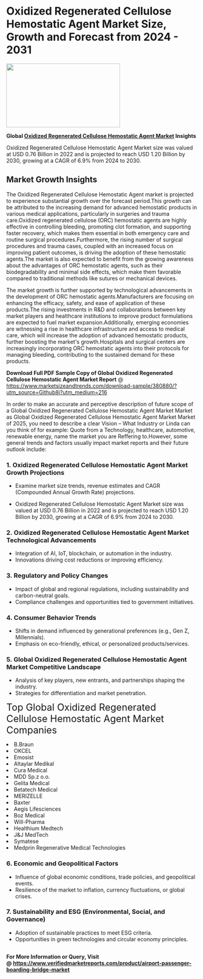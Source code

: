 <H1>Oxidized Regenerated Cellulose Hemostatic Agent Market Size, Growth and Forecast from 2024 - 2031</H1><img class="aligncenter size-medium wp-image-584254" src="https://thirdeyenews.in/wp-content/uploads/2024/09/Global-Market-Research-300x168.jpeg" alt="" width="300" height="168" /><p><strong>Global&nbsp;<a href="https://www.marketsizeandtrends.com/download-sample/380880/?utm_source=Github8j?utm_medium=216">Oxidized Regenerated Cellulose Hemostatic Agent Market</a> Insights</strong></p><p>Oxidized Regenerated Cellulose Hemostatic Agent Market size was valued at USD 0.76 Billion in 2022 and is projected to reach USD 1.20 Billion by 2030, growing at a CAGR of 6.9% from 2024 to 2030.</p><p><h2>Market Growth Insights</h2> <p>The Oxidized Regenerated Cellulose Hemostatic Agent market is projected to experience substantial growth over the forecast period.This growth can be attributed to the increasing demand for advanced hemostatic products in various medical applications, particularly in surgeries and trauma care.Oxidized regenerated cellulose (ORC) hemostatic agents are highly effective in controlling bleeding, promoting clot formation, and supporting faster recovery, which makes them essential in both emergency care and routine surgical procedures.Furthermore, the rising number of surgical procedures and trauma cases, coupled with an increased focus on improving patient outcomes, is driving the adoption of these hemostatic agents.The market is also expected to benefit from the growing awareness about the advantages of ORC hemostatic agents, such as their biodegradability and minimal side effects, which make them favorable compared to traditional methods like sutures or mechanical devices.</p> <p>The market growth is further supported by technological advancements in the development of ORC hemostatic agents.Manufacturers are focusing on enhancing the efficacy, safety, and ease of application of these products.The rising investments in R&D and collaborations between key market players and healthcare institutions to improve product formulations are expected to fuel market expansion.Additionally, emerging economies are witnessing a rise in healthcare infrastructure and access to medical care, which will increase the adoption of advanced hemostatic products, further boosting the market's growth.Hospitals and surgical centers are increasingly incorporating ORC hemostatic agents into their protocols for managing bleeding, contributing to the sustained demand for these products.<p><span class=""><strong>Download Full PDF Sample Copy of Global Oxidized Regenerated Cellulose Hemostatic Agent Market Report</strong> @ <a href="https://www.marketsizeandtrends.com/download-sample/380880/?utm_source=Github8j?utm_medium=216" target="_blank">https://www.marketsizeandtrends.com/download-sample/380880/?utm_source=Github8j?utm_medium=216</a></span></p><p>In order to make an accurate and perceptive description of future scope of a Global&nbsp;Oxidized Regenerated Cellulose Hemostatic Agent Market Market as Global&nbsp;Oxidized Regenerated Cellulose Hemostatic Agent Market Market of 2025, you need to describe a clear Vision &ndash; What Industry or Linda can you think of for example: Quote from a Technology, healthcare, automotive, renewable energy, name the market you are Reffering to.However, some general trends and factors usually impact market reports and their future outlook include:</p><h3>1.&nbsp;<strong>Oxidized Regenerated Cellulose Hemostatic Agent Market Growth Projections</strong></h3><ul><li>Examine market size trends, revenue estimates and CAGR (Compounded Annual Growth Rate) projections.</li><li><p>Oxidized Regenerated Cellulose Hemostatic Agent Market size was valued at USD 0.76 Billion in 2022 and is projected to reach USD 1.20 Billion by 2030, growing at a CAGR of 6.9% from 2024 to 2030.</p></li></ul><h3>2.&nbsp;<strong>Oxidized Regenerated Cellulose Hemostatic Agent Market Technological Advancements</strong></h3><ul><li>Integration of AI, IoT, blockchain, or automation in the industry.</li><li>Innovations driving cost reductions or improving efficiency.</li></ul><h3>3.&nbsp;<strong>Regulatory and Policy Changes</strong></h3><ul><li>Impact of global and regional regulations, including sustainability and carbon-neutral goals.</li><li>Compliance challenges and opportunities tied to government initiatives.</li></ul><h3>4.&nbsp;<strong>Consumer Behavior Trends</strong></h3><ul><li>Shifts in demand influenced by generational preferences (e.g., Gen Z, Millennials).</li><li>Emphasis on eco-friendly, ethical, or personalized products/services.</li></ul><h3>5.&nbsp;<strong>Global Oxidized Regenerated Cellulose Hemostatic Agent Market Competitive Landscape</strong></h3><ul><li>Analysis of key players, new entrants, and partnerships shaping the industry.</li><li>Strategies for differentiation and market penetration.</li></ul><p data-pm-slice="1 1 []"><span style="color: inherit; font-family: inherit; font-size: 25px;">Top Global Oxidized Regenerated Cellulose Hemostatic Agent Market Companies</span></p><div class="" data-test-id=""><p><li>B.Braun</li><li> OKCEL</li><li> Emosist</li><li> Altaylar Medikal</li><li> Cura Medical</li><li> MDD Sp.z o.o.</li><li> Gelita Medical</li><li> Betatech Medical</li><li> MERIZELLE</li><li> Baxter</li><li> Aegis Lifesciences</li><li> Boz Medical</li><li> Will-Pharma</li><li> Healthium Medtech</li><li> J&J MedTech</li><li> Symatese</li><li> Medprin Regenerative Medical Technologies</li></p></div><h3>6.&nbsp;<strong>Economic and Geopolitical Factors</strong></h3><ul><li>Influence of global economic conditions, trade policies, and geopolitical events.</li><li>Resilience of the market to inflation, currency fluctuations, or global crises.</li></ul><h3>7.&nbsp;<strong>Sustainability and ESG (Environmental, Social, and Governance)</strong></h3><ul><li>Adoption of sustainable practices to meet ESG criteria.</li><li>Opportunities in green technologies and circular economy principles.</li></ul><h2><strong style="font-size: 14px;">For More Information or Query, Visit @&nbsp;</strong><a style="background-color: #ffffff; font-size: 14px;" href="https://www.marketsizeandtrends.com/report/oxidized-regenerated-cellulose-hemostatic-agent-market/" target="_blank">https://www.verifiedmarketreports.com/product/airport-passenger-boarding-bridge-market</a></h2>